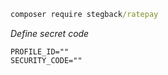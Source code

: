 ```cmd
composer require stegback/ratepay
```
*Define secret code*
```env
PROFILE_ID=""
SECURITY_CODE=""
```


